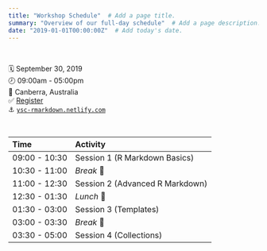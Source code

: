 ```yaml
---
title: "Workshop Schedule"  # Add a page title.
summary: "Overview of our full-day schedule"  # Add a page description.
date: "2019-01-01T00:00:00Z"  # Add today's date.
---
```


<br>

:spiral_calendar:    September 30, 2019  
:clock8:             09:00am - 05:00pm   
:round_pushpin:      Canberra, Australia   
:white_check_mark:   [Register](https://statsoc.org.au/event-3457232)  
:anchor:             [`ysc-rmarkdown.netlify.com`](https://ysc-rmarkdown.netlify.com/)

<br>

| Time          | Activity                                                      |
|:--------------|:--------------------------------------------------------------|
| 09:00 - 10:30 | Session 1 (R Markdown Basics)                                 |
| 10:30 - 11:00 | *Break* :tea:                                                 |
| 11:00 - 12:30 | Session 2 (Advanced R Markdown)                               |
| 12:30 - 01:30 | *Lunch* :bento:                                               |
| 01:30 - 03:00 | Session 3 (Templates)                                         |
| 03:00 - 03:30 | *Break* :tea:                                                 |
| 03:30 - 05:00 | Session 4 (Collections)                                       |

<br>

<!--
01
-use ozbabynames/usbabynames
-make parameterized rmd with plots (added more on params here)
-> deploy at end!

02- focus on HTML outputs [cut version control]
-knit to bookdown (not just for books!) ?
-knit to distill (not just for ML!) ?
-maybe add in generations here
? where to include oz bakeoff?
-knit to flexdashboard
-knit to xaringan
-maybe include good HTML widgets like leaflet for mapping

Where to go?
-knit from the command line
-knitting parameterized reports from the command line

03- templates inside a package
-build an opinionated template with custom things in it
-data?
-->
